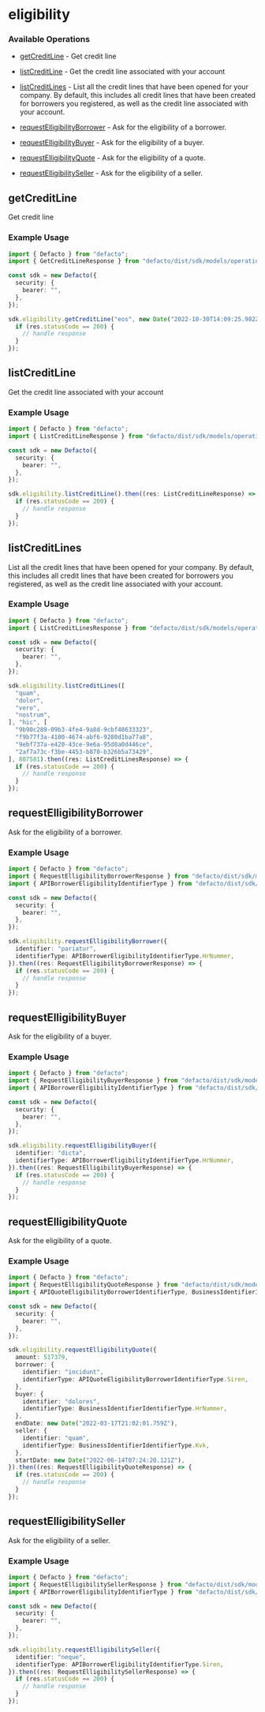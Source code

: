 # eligibility

### Available Operations

* [getCreditLine](#getcreditline) - Get credit line
* [listCreditLine](#listcreditline) - Get the credit line associated with your account
* [listCreditLines](#listcreditlines) - List all the credit lines that have been opened for your company. By default, this includes all credit lines that have been created for borrowers you registered, as well as the credit line associated with your account.
* [requestElligibilityBorrower](#requestelligibilityborrower) - 
Ask for the eligibility of a borrower.

* [requestElligibilityBuyer](#requestelligibilitybuyer) - 
Ask for the eligibility of a buyer.

* [requestElligibilityQuote](#requestelligibilityquote) - Ask for the eligibility of a quote.
* [requestElligibilitySeller](#requestelligibilityseller) - 
Ask for the eligibility of a seller.


## getCreditLine

Get credit line

### Example Usage

```typescript
import { Defacto } from "defacto";
import { GetCreditLineResponse } from "defacto/dist/sdk/models/operations";

const sdk = new Defacto({
  security: {
    bearer: "",
  },
});

sdk.eligibility.getCreditLine("eos", new Date("2022-10-30T14:09:25.982Z")).then((res: GetCreditLineResponse) => {
  if (res.statusCode == 200) {
    // handle response
  }
});
```

## listCreditLine

Get the credit line associated with your account

### Example Usage

```typescript
import { Defacto } from "defacto";
import { ListCreditLineResponse } from "defacto/dist/sdk/models/operations";

const sdk = new Defacto({
  security: {
    bearer: "",
  },
});

sdk.eligibility.listCreditLine().then((res: ListCreditLineResponse) => {
  if (res.statusCode == 200) {
    // handle response
  }
});
```

## listCreditLines

List all the credit lines that have been opened for your company. By default, this includes all credit lines that have been created for borrowers you registered, as well as the credit line associated with your account.

### Example Usage

```typescript
import { Defacto } from "defacto";
import { ListCreditLinesResponse } from "defacto/dist/sdk/models/operations";

const sdk = new Defacto({
  security: {
    bearer: "",
  },
});

sdk.eligibility.listCreditLines([
  "quam",
  "dolor",
  "vero",
  "nostrum",
], "hic", [
  "9b90c289-09b3-4fe4-9a8d-9cbf48633323",
  "f9b77f3a-4100-4674-abf6-9280d1ba77a8",
  "9ebf737a-e420-43ce-9e6a-95d8a0d446ce",
  "2af7a73c-f3be-4453-b870-b326b5a73429",
], 807581).then((res: ListCreditLinesResponse) => {
  if (res.statusCode == 200) {
    // handle response
  }
});
```

## requestElligibilityBorrower


Ask for the eligibility of a borrower.


### Example Usage

```typescript
import { Defacto } from "defacto";
import { RequestElligibilityBorrowerResponse } from "defacto/dist/sdk/models/operations";
import { APIBorrowerEligibilityIdentifierType } from "defacto/dist/sdk/models/shared";

const sdk = new Defacto({
  security: {
    bearer: "",
  },
});

sdk.eligibility.requestElligibilityBorrower({
  identifier: "pariatur",
  identifierType: APIBorrowerEligibilityIdentifierType.HrNummer,
}).then((res: RequestElligibilityBorrowerResponse) => {
  if (res.statusCode == 200) {
    // handle response
  }
});
```

## requestElligibilityBuyer


Ask for the eligibility of a buyer.


### Example Usage

```typescript
import { Defacto } from "defacto";
import { RequestElligibilityBuyerResponse } from "defacto/dist/sdk/models/operations";
import { APIBorrowerEligibilityIdentifierType } from "defacto/dist/sdk/models/shared";

const sdk = new Defacto({
  security: {
    bearer: "",
  },
});

sdk.eligibility.requestElligibilityBuyer({
  identifier: "dicta",
  identifierType: APIBorrowerEligibilityIdentifierType.HrNummer,
}).then((res: RequestElligibilityBuyerResponse) => {
  if (res.statusCode == 200) {
    // handle response
  }
});
```

## requestElligibilityQuote

Ask for the eligibility of a quote.

### Example Usage

```typescript
import { Defacto } from "defacto";
import { RequestElligibilityQuoteResponse } from "defacto/dist/sdk/models/operations";
import { APIQuoteEligibilityBorrowerIdentifierType, BusinessIdentifierIdentifierType } from "defacto/dist/sdk/models/shared";

const sdk = new Defacto({
  security: {
    bearer: "",
  },
});

sdk.eligibility.requestElligibilityQuote({
  amount: 517379,
  borrower: {
    identifier: "incidunt",
    identifierType: APIQuoteEligibilityBorrowerIdentifierType.Siren,
  },
  buyer: {
    identifier: "dolores",
    identifierType: BusinessIdentifierIdentifierType.HrNummer,
  },
  endDate: new Date("2022-03-17T21:02:01.759Z"),
  seller: {
    identifier: "quam",
    identifierType: BusinessIdentifierIdentifierType.Kvk,
  },
  startDate: new Date("2022-06-14T07:24:20.121Z"),
}).then((res: RequestElligibilityQuoteResponse) => {
  if (res.statusCode == 200) {
    // handle response
  }
});
```

## requestElligibilitySeller


Ask for the eligibility of a seller.


### Example Usage

```typescript
import { Defacto } from "defacto";
import { RequestElligibilitySellerResponse } from "defacto/dist/sdk/models/operations";
import { APIBorrowerEligibilityIdentifierType } from "defacto/dist/sdk/models/shared";

const sdk = new Defacto({
  security: {
    bearer: "",
  },
});

sdk.eligibility.requestElligibilitySeller({
  identifier: "neque",
  identifierType: APIBorrowerEligibilityIdentifierType.Siren,
}).then((res: RequestElligibilitySellerResponse) => {
  if (res.statusCode == 200) {
    // handle response
  }
});
```
